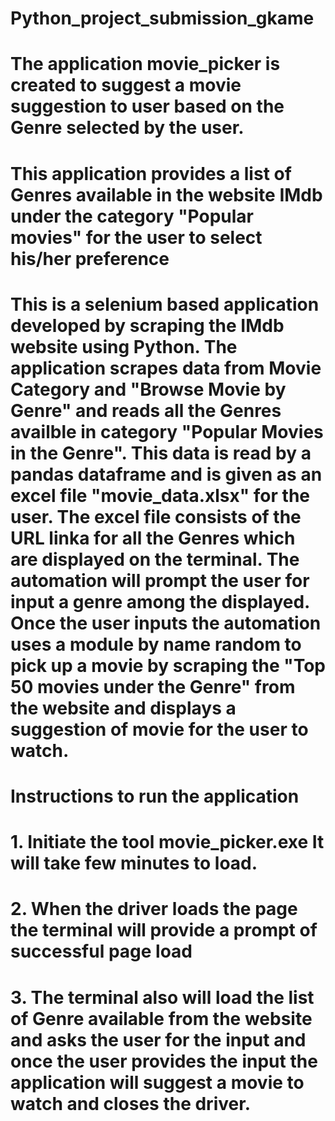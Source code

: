 # Python_project_submission_gkame
# The application movie_picker is created to suggest a movie suggestion to user based on the Genre selected by the user. 
# This application provides a list of Genres available in the website IMdb under the category "Popular movies" for the user to select his/her preference
# This is a selenium based application developed by scraping the IMdb website using Python. The application scrapes data from Movie Category and "Browse Movie by Genre" and reads all the Genres availble in category "Popular Movies in the Genre". This data is read by a pandas dataframe and is given as an excel file "movie_data.xlsx" for the user. The excel file consists of the URL linka for all the Genres which are displayed on the terminal. The automation will prompt the user for input a genre among the displayed. Once the user inputs the automation uses a module by name random to pick up a movie by scraping the "Top 50 movies under the Genre" from the website and displays a suggestion of movie for the user to watch.
# Instructions to run the application
  # 1. Initiate the tool movie_picker.exe It will take few minutes to load.
  # 2. When the driver loads the page the terminal will provide a prompt of successful page load
  # 3. The terminal also will load the list of Genre available from the website and asks the user for the input and once the user provides the input the application will suggest a movie to watch and closes the driver.
